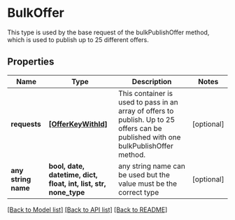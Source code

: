 # BulkOffer

This type is used by the base request of the bulkPublishOffer method, which is used to publish up to 25 different offers.

## Properties
Name | Type | Description | Notes
------------ | ------------- | ------------- | -------------
**requests** | [**[OfferKeyWithId]**](OfferKeyWithId.md) | This container is used to pass in an array of offers to publish. Up to 25 offers can be published with one bulkPublishOffer method. | [optional] 
**any string name** | **bool, date, datetime, dict, float, int, list, str, none_type** | any string name can be used but the value must be the correct type | [optional]

[[Back to Model list]](../README.md#documentation-for-models) [[Back to API list]](../README.md#documentation-for-api-endpoints) [[Back to README]](../README.md)


